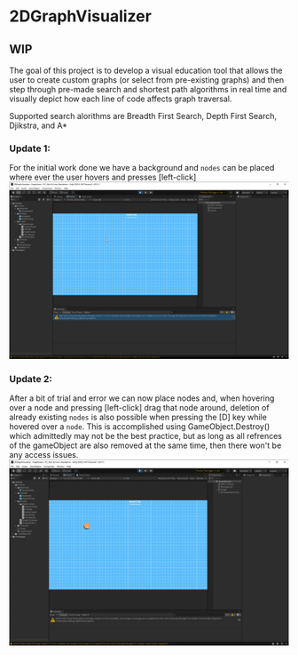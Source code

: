 # 2DGraphVisualizer

## WIP

The goal of this project is to develop a visual education tool that allows the user to create custom graphs (or select from pre-existing graphs) and then step through pre-made search and shortest path algorithms in real time and visually depict how each line of code affects graph traversal.

Supported search alorithms are Breadth First Search, Depth First Search, Djikstra, and A*

### Update 1: 
For the initial work done we have a background and ```nodes``` can be placed where ever the user hovers and presses [left-click]
![GIF placing nodes](nodeplacing.gif)
 
### Update 2:
After a bit of trial and error we can now place nodes and, when hovering over a node and pressing [left-click] drag that node around, deletion
of already existing ```nodes``` is also possible when pressing the [D] key while hovered over a ```node```. This is accomplished using GameObject.Destroy() which admittedly may not be the best practice, but as long as all refrences of the gameObject are also removed at the same time, then there won't be any access issues.
![GIF moving nodes](nodemoving.gif)
